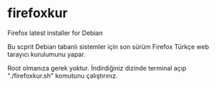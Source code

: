 # firefoxkur
Firefox latest installer for Debian

Bu scprit Debian tabanlı sistemler için son sürüm Firefox Türkçe web tarayıcı kurulumunu yapar.

Root olmanıza gerek yoktur. İndirdiğiniz dizinde terminal açıp "./firefoxkur.sh" komutunu çalıştırınız.
